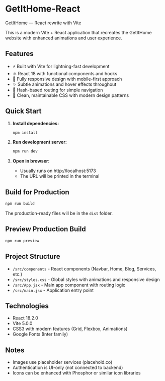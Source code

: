 # GetItHome-React

GetItHome — React rewrite with Vite

This is a modern Vite + React application that recreates the GetItHome website with enhanced animations and user experience.

## Features

- ⚡ Built with Vite for lightning-fast development
- ⚛️ React 18 with functional components and hooks
- 🎨 Fully responsive design with mobile-first approach
- ✨ Subtle animations and hover effects throughout
- 🎯 Hash-based routing for simple navigation
- 💅 Clean, maintainable CSS with modern design patterns

## Quick Start

1. **Install dependencies:**
   ```bash
   npm install
   ```

2. **Run development server:**
   ```bash
   npm run dev
   ```

3. **Open in browser:**
   - Usually runs on http://localhost:5173
   - The URL will be printed in the terminal

## Build for Production

```bash
npm run build
```

The production-ready files will be in the `dist` folder.

## Preview Production Build

```bash
npm run preview
```

## Project Structure

- `/src/components` - React components (Navbar, Home, Blog, Services, etc.)
- `/src/styles.css` - Global styles with animations and responsive design
- `/src/App.jsx` - Main app component with routing logic
- `/src/main.jsx` - Application entry point

## Technologies

- React 18.2.0
- Vite 5.0.0
- CSS3 with modern features (Grid, Flexbox, Animations)
- Google Fonts (Inter family)

## Notes

- Images use placeholder services (placehold.co)
- Authentication is UI-only (not connected to backend)
- Icons can be enhanced with Phosphor or similar icon libraries
